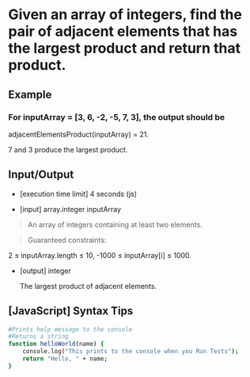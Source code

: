 # Given an array of integers, find the pair of adjacent elements that has the largest product and return that product.

## Example

### For inputArray = [3, 6, -2, -5, 7, 3], the output should be
adjacentElementsProduct(inputArray) = 21.

7 and 3 produce the largest product.

## Input/Output

* [execution time limit] 4 seconds (js)

* [input] array.integer inputArray

>An array of integers containing at least two elements.

>Guaranteed constraints:

2 ≤ inputArray.length ≤ 10,
-1000 ≤ inputArray[i] ≤ 1000.

* [output] integer

  The largest product of adjacent elements.

## [JavaScript] Syntax Tips

```bash
#Prints help message to the console
#Returns a string
function helloWorld(name) {
    console.log("This prints to the console when you Run Tests");
    return "Hello, " + name;
}
```
